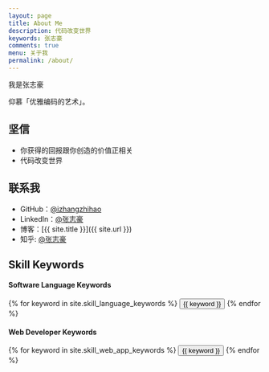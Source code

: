 ```yaml
---
layout: page
title: About Me
description: 代码改变世界
keywords: 张志豪
comments: true
menu: 关于我
permalink: /about/
---
```


我是张志豪

仰慕「优雅编码的艺术」。

## 坚信

* 你获得的回报跟你创造的价值正相关
* 代码改变世界

## 联系我

* GitHub：[@izhangzhihao](https://github.com/izhangzhihao)
* LinkedIn：[@张志豪](https://cn.linkedin.com/in/izhangzhihao)
* 博客：[{{ site.title }}]({{ site.url }})
* 知乎: [@张志豪](https://www.zhihu.com/people/i-zhang-zhi-hao)

## Skill Keywords

#### Software Language Keywords
<div class="btn-inline">
    {% for keyword in site.skill_language_keywords %}
    <button class="btn btn-outline" type="button">{{ keyword }}</button>
    {% endfor %}
</div>

#### Web Developer Keywords
<div class="btn-inline">
    {% for keyword in site.skill_web_app_keywords %}
    <button class="btn btn-outline" type="button">{{ keyword }}</button>
    {% endfor %}
</div>
